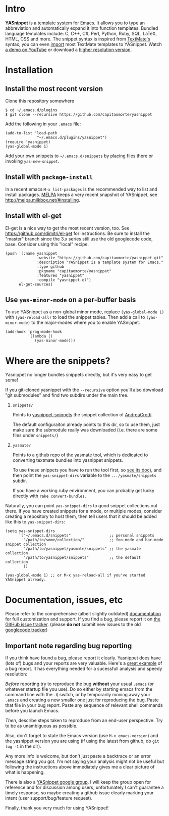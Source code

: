 # Intro

**YASnippet** is a template system for Emacs. It allows you to
type an abbreviation and automatically expand it into function
templates. Bundled language templates include: C, C++, C#, Perl,
Python, Ruby, SQL, LaTeX, HTML, CSS and more. The snippet syntax
is inspired from [TextMate's][textmate-snippets] syntax, you can
even [import](#import) most TextMate templates to
YASnippet. Watch [a demo on YouTube][youtube-demo] or download a
[higher resolution version][high-res-demo].

[textmate-snippets]: http://manual.macromates.com/en/snippets
[youtube-demo]: http://www.youtube.com/watch?v=ZCGmZK4V7Sg
[high-res-demo]: http://yasnippet.googlecode.com/files/yas_demo.avi

# Installation

## Install the most recent version

Clone this repository somewhere

    $ cd ~/.emacs.d/plugins
    $ git clone --recursive https://github.com/capitaomorte/yasnippet

Add the following in your `.emacs` file:

    (add-to-list 'load-path
                  "~/.emacs.d/plugins/yasnippet")
    (require 'yasnippet)
    (yas-global-mode 1)

Add your own snippets to `~/.emacs.d/snippets` by placing files there or invoking `yas-new-snippet`.

## Install with `package-install`

In a recent emacs `M-x list-packages` is the recommended way to list and install packages.
[MELPA][melpa] keeps a very recent snapshot of YASnippet, see http://melpa.milkbox.net/#installing.

## Install with el-get

El-get is a nice way to get the most recent version, too. See
https://github.com/dimitri/el-get for instructions. Be sure to install the
"master" branch since the 3.x series still use the old googlecode code, base.
Consider using this "local" recipe.

    (push '(:name yasnippet
                  :website "https://github.com/capitaomorte/yasnippet.git"
                  :description "YASnippet is a template system for Emacs."
                  :type github
                  :pkgname "capitaomorte/yasnippet"
                  :features "yasnippet"
                  :compile "yasnippet.el")
          el-get-sources)

## Use `yas-minor-mode` on a per-buffer basis

To use YASnippet as a non-global minor mode, replace `(yas-global-mode 1)` with
`(yas-reload-all)` to load the snippet tables. Then add a call to
`(yas-minor-mode)` to the major-modes where you to enable YASnippet.

    (add-hook 'prog-mode-hook
              '(lambda ()
                 (yas-minor-mode)))

# Where are the snippets?

<a name="import"></a>

Yasnippet no longer bundles snippets directly, but it's very easy to
get some!

If you git-cloned yasnippet with the `--recursive` option you'll also
download "git submodules" and find two subdirs under the main tree.

1. `snippets/`

    Points to [yasnippet-snippets][yasnippet-snippets] the snippet
    collection of [AndreaCrotti](https://github.com/AndreaCrotti).

    The default configuraiton already points to this dir, so to use
    them, just make sure the submodule really was downloaded
    (i.e. there are some files under `snippets/`)

2. `yasmate/`

    Points to a github repo of the [yasmate][yasmate] tool, which is
    dedicated to converting textmate bundles into yasnippet snippets.

    To use these snippets you have to run the tool first, so
    [see its doc][yasmate]), and then point the `yas-snippet-dirs`
    variable to the `.../yasmate/snippets` subdir.

    If you have a working ruby environment, you can probably get lucky
    directly with `rake convert-bundles`.

Naturally, you can point `yas-snippet-dirs` to good snippet collections out
there. If you have created snippets for a mode, or multiple modes,
consider creating a repository to host them, then tell users that it
should be added like this to `yas-snippet-dirs`:

    (setq yas-snippet-dirs
          '("~/.emacs.d/snippets"                 ;; personal snippets
            "/path/to/some/collection/"           ;; foo-mode and bar-mode snippet collection
            "/path/to/yasnippet/yasmate/snippets" ;; the yasmate collection
            "/path/to/yasnippet/snippets"         ;; the default collection
            ))

    (yas-global-mode 1) ;; or M-x yas-reload-all if you've started YASnippet already.

# Documentation, issues, etc

Please refer to the comprehensive (albeit slightly outdated)
[documentation][docs] for full customization
and support.  If you find a bug, please report it on
[the GitHub issue tracker][issues].  (please **do not** submit new issues to the old
[googlecode tracker][googlecode tracker])

## Important note regarding bug reporting
If you think have found a bug, please report it clearly.  Yasnippet
does have (lots of) bugs and your reports are very valuable. Here's
a  [great example](https://github.com/capitaomorte/yasnippet/issues/318)
of a bug report. It has everything needed for a sucessfull analysis and
speedy resolution:

*Before* reporting try to reproduce the bug **without** your usual
`.emacs` (or whatever startup file you use). Do so either by starting
emacs from the command line with the `-Q` switch, or by temporarily
moving away your `.emacs` and creating a new smaller one just for
reproducing the bug. Paste that file in your bug report. Paste any sequence
of relevant shell commands before you launch Emacs.

*Then*, describe steps taken to reproduce from an
end-user perspective. Try to be as unambiguous as possible.

Also, don't forget to state the Emacs version (use `M-x emacs-version`) and
the yasnippet version you are using (if using the latest from github,
do `git log -1` in the dir).

Any more info is welcome, but don't just paste a backtrace or an error
message string you got. I'm not saying your analysis might not be
useful but following the instructions above immediately gives me a
clear picture of what is happening.

There is also a [YASnippet google group][forum]. I will keep the group
open for reference and for discussion among users, unfortunately I
can't guarantee a timely response, so maybe creating a github issue
clearly marking your intent (user support/bug/feature request).

Finally, thank you very much for using YASnippet!

[docs]: http://capitaomorte.github.com/yasnippet/
[issues]: https://github.com/capitaomorte/yasnippet/issues
[googlecode tracker]: http://code.google.com/p/yasnippet/issues/list
[forum]: http://groups.google.com/group/smart-snippet
[melpa]: http://melpa.milkbox.net/
[yasmate]: http://github.com/capitaomorte/yasmate
[yasnippet-snippets]: http://github.com/AndreaCrotti/yasnippet-snippets
